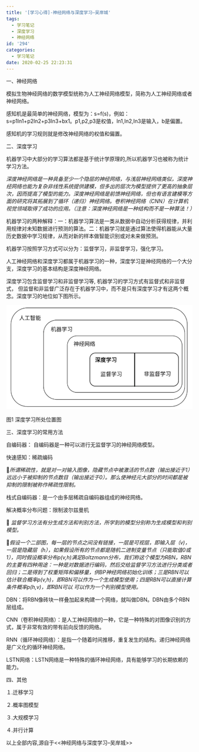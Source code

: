 ```yaml
---
title: '[学习心得]-神经网络与深度学习–吴岸城'
tags:
  - 学习笔记
  - 深度学习
  - 神经网络
id: '294'
categories:
  - 学习笔记
date: 2020-02-25 22:23:31
---
```


一、神经网络

模拟生物神经网络的数学模型统称为人工神经网络模型，简称为人工神经网络或者神经网络。

感知机是最简单的神经网络，模型为：s=f(s)，例如：s=p1In1+p2In2+p3In3+bx1。p1,p2,p3是权值，In1,In2,In3是输入，b是偏置。

感知机的学习规则就是修改神经网络的权值和偏置。

二、深度学习

机器学习中大部分的学习算法都是基于统计学原理的,所以机器学习也被称为统计学习方法。

_深度神经网络是一种具备至少一个隐层的神经网络，与浅层神经网络类似，深度神经网络也能为复杂非线性系统提供建模，但多出的层次为模型提供了更高的抽象层次，因而提高了模型的能力。深度神经网络是前馈神经网络，但也有语言建模等方面的研究将其拓展到了循环（递归）神经网络。卷积神经网络（CNN）在计算机视觉领域取得了成功的应用。（注意：深度神经网络是一种结构而不是一种算法！）_

机器学习的两种解释：一：机器学习算法是一类从数据中自动分析获得规律，并利用规律对未知数据进行预测的算法。二：机器学习就是通过算法使得机器能从大量历史数据中学习规律，从而对新的样本做智能识别或对未来做预测。

机器学习按照学习方式可以分为：监督学习，非监督学习，强化学习。

人工神经网络和深度学习都属于机器学习的一种，深度学习是神经网络的一个大分支，深度学习的基本结构是深度神经网络。

深度学习包含监督学习和非监督学习等, 机器学习的学习方式有监督式和非监督式， 但监督和非监督广泛存在于机器学习中，而不是只有深度学习才有这两个概念。深度学习的地位如下图所示。

![](%E5%AD%A6%E4%B9%A0%E5%BF%83%E5%BE%97-%E7%A5%9E%E7%BB%8F%E7%BD%91%E7%BB%9C%E4%B8%8E%E6%B7%B1%E5%BA%A6%E5%AD%A6%E4%B9%A0-%E5%90%B4%E5%B2%B8%E5%9F%8E/IMG_20200225_221606.jpg)

图1 深度学习所处位置图

三、深度学习的常用方法

自编码器： 自编码器是一种可以进行无监督学习的神经网络模型。

快速感知：稀疏编码

📕_所谓稀疏性，就是对一对输入图像，隐藏节点中被激活的节点数（输出接近于1）远远小于被抑制的节点数目（输出接近于0）。那么使神经元大部分的时间都是被抑制的限制被称作稀疏性限制。_

栈式自编码器：是一个由多层稀疏自编码器组成的神经网络。

解决概率分布问题：限制波尔兹曼机

📕 _监督学习方法有分生成方法和判别方法，所学到的模型分别称为生成模型和判别模型。_

📕_假设一个二部图，每一层的节点之间没有链接，一层是可视层，即输入层（v)，一层是隐藏层（h），如果假设所有的节点都是随机二进制变量节点（只能取值0或1），同时假设概率分布p(v,h)满足Boltzmann分布，我们称这个模型为RBN。RBN的主要有四种用途：一种是对数据进行编码，然后交给监督学习方法进行分类或者回归；二是得到了权重矩阵和偏移量，供BP神经网络初始化训练；三是RBN可以估计联合概率p(v,h)，即RBN可以作为一个生成模型使用；四是RBN可以直接计算条件概率p(h,v)，即RBN可以 可以作为一个判别模型使用。_

DBN：将RBN像砖块一样叠加起来构建一个网络，就叫做DBN。DBN由多个RBN层组成。

CNN（卷积神经网络）：是人工神经网络的一种，它是一种特殊的对图像识别的方式，属于非常有效的带有前向反馈的网络。

RNN（循环神经网络）：是指一个随着时间推移，重复发生的结构。递归神经网络是广义化的循环神经网络。

LSTN网络：LSTN网络是一种特殊的循环神经网络，具有能够学习的长期依赖的能力。

四、其他

１.迁移学习

２.概率图模型

３.大规模学习

４.并行计算

以上全部内容,源自于<<神经网络与深度学习–吴岸城>>